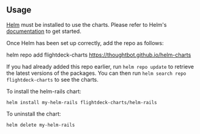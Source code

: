 ## Usage

[Helm](https://helm.sh) must be installed to use the charts.  Please refer to
Helm's [documentation](https://helm.sh/docs) to get started.

Once Helm has been set up correctly, add the repo as follows:

  helm repo add flightdeck-charts https://thoughtbot.github.io/helm-charts

If you had already added this repo earlier, run `helm repo update` to retrieve
the latest versions of the packages.  You can then run `helm search repo
flightdeck-charts` to see the charts.

To install the helm-rails chart:

    helm install my-helm-rails flightdeck-charts/helm-rails

To uninstall the chart:

    helm delete my-helm-rails
